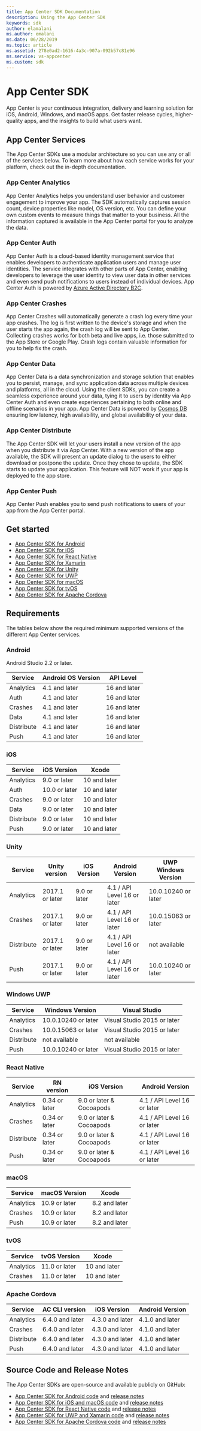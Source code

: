 ```yaml
---
title: App Center SDK Documentation
description: Using the App Center SDK
keywords: sdk
author: elamalani
ms.author: emalani
ms.date: 06/28/2019
ms.topic: article
ms.assetid: 278e0ad2-1616-4a3c-907a-092b57c81e96
ms.service: vs-appcenter
ms.custom: sdk
---
```


# App Center SDK

App Center is your continuous integration, delivery and learning solution for iOS, Android, Windows, and macOS apps.
Get faster release cycles, higher-quality apps, and the insights to build what users want.

## App Center Services

The App Center SDKs use a modular architecture so you can use any or all of the services below. To learn more about how each service works for your platform, check out the in-depth documentation.

### App Center Analytics

App Center Analytics helps you understand user behavior and customer engagement to improve your app. The SDK automatically captures session count, device properties like model, OS version, etc. You can define your own custom events to measure things that matter to your business. All the information captured is available in the App Center portal for you to analyze the data.

### App Center Auth

App Center Auth is a cloud-based identity management service that enables developers to authenticate application users and manage user identities. The service integrates with other parts of App Center, enabling developers to leverage the user identity to view user data in other services and even send push notifications to users instead of individual devices. App Center Auth is powered by [Azure Active Directory B2C](https://docs.microsoft.com/azure/active-directory-b2c/).

### App Center Crashes

App Center Crashes will automatically generate a crash log every time your app crashes. The log is first written to the device's storage and when the user starts the app again, the crash log will be sent to App Center. Collecting crashes works for both beta and live apps, i.e. those submitted to the App Store or Google Play. Crash logs contain valuable information for you to help fix the crash.

### App Center Data

App Center Data is a data synchronization and storage solution that enables you to persist, manage, and sync application data across multiple devices and platforms, all in the cloud. Using the client SDKs, you can create a seamless experience around your data, tying it to users by identity via App Center Auth and even create experiences pertaining to both online and offline scenarios in your app.  App Center Data is powered by [Cosmos DB](https://docs.microsoft.com/azure/cosmos-db/introduction) ensuring low latency, high availability, and global availability of your data.

### App Center Distribute

The App Center SDK will let your users install a new version of the app when you distribute it via App Center. With a new version of the app available, the SDK will present an update dialog to the users to either download or postpone the update. Once they chose to update, the SDK starts to update your application. This feature will NOT work if your app is deployed to the app store.

### App Center Push

App Center Push enables you to send push notifications to users of your app from the App Center portal.

## Get started

* [App Center SDK for Android](getting-started/android.md)
* [App Center SDK for iOS](getting-started/ios.md)
* [App Center SDK for React Native](getting-started/react-native.md)
* [App Center SDK for Xamarin](getting-started/xamarin.md)
* [App Center SDK for Unity](getting-started/unity.md)
* [App Center SDK for UWP](getting-started/uwp.md)
* [App Center SDK for macOS](getting-started/macos.md)
* [App Center SDK for tvOS](getting-started/tvos.md)
* [App Center SDK for Apache Cordova](getting-started/cordova.md)

## Requirements

The tables below show the required minimum supported versions of the different App Center services.

### Android

Android Studio 2.2 or later.

 Service          | Android OS Version | API Level
 -----------------|--------------------|-------------
 Analytics        | 4.1 and later      | 16 and later
 Auth             | 4.1 and later      | 16 and later
 Crashes          | 4.1 and later      | 16 and later
 Data             | 4.1 and later      | 16 and later
 Distribute       | 4.1 and later      | 16 and later
 Push             | 4.1 and later      | 16 and later

### iOS

 Service          | iOS Version     | Xcode
 -----------------|-----------------|--------------
 Analytics        | 9.0 or later    | 10 and later
 Auth             | 10.0 or later   | 10 and later
 Crashes          | 9.0 or later    | 10 and later
 Data             | 9.0 or later    | 10 and later
 Distribute       | 9.0 or later    | 10 and later
 Push             | 9.0 or later    | 10 and later

### Unity

Service    |  Unity version  | iOS Version  | Android Version            | UWP Windows Version
 ----------|-----------------|--------------|----------------------------|---------------------
Analytics  | 2017.1 or later | 9.0 or later | 4.1 / API Level 16 or later| 10.0.10240 or later
Crashes    | 2017.1 or later | 9.0 or later | 4.1 / API Level 16 or later| 10.0.15063 or later
Distribute | 2017.1 or later | 9.0 or later | 4.1 / API Level 16 or later| not available
Push       | 2017.1 or later | 9.0 or later | 4.1 / API Level 16 or later| 10.0.10240 or later

### Windows UWP

Service          | Windows Version     | Visual Studio
-----------------|---------------------|----------------------------
Analytics        | 10.0.10240 or later | Visual Studio 2015 or later
Crashes          | 10.0.15063 or later | Visual Studio 2015 or later
Distribute       | not available       | not available
Push             | 10.0.10240 or later | Visual Studio 2015 or later

### React Native

Service    |  RN version   | iOS Version              | Android Version
 ----------|---------------|--------------------------|----------------------------
Analytics  | 0.34 or later | 9.0 or later & Cocoapods | 4.1 / API Level 16 or later
Crashes    | 0.34 or later | 9.0 or later & Cocoapods | 4.1 / API Level 16 or later
Distribute | 0.34 or later | 9.0 or later & Cocoapods | 4.1 / API Level 16 or later
Push       | 0.34 or later | 9.0 or later & Cocoapods | 4.1 / API Level 16 or later

### macOS

 Service          | macOS Version   | Xcode
 -----------------|-----------------|--------------
 Analytics        | 10.9 or later   | 8.2 and later
 Crashes          | 10.9 or later   | 8.2 and later
 Push             | 10.9 or later   | 8.2 and later

### tvOS

 Service          | tvOS Version    | Xcode
 -----------------|-----------------|--------------
 Analytics        | 11.0 or later   | 10 and later
 Crashes          | 11.0 or later   | 10 and later

 ### Apache Cordova 

Service    |  AC CLI version      | iOS Version     | Android Version
-----------|----------------------|-----------------|----------------
Analytics  | 6.4.0 and later      | 4.3.0 and later | 4.1.0 and later
Crashes    | 6.4.0 and later      | 4.3.0 and later | 4.1.0 and later
Distribute | 6.4.0 and later      | 4.3.0 and later | 4.1.0 and later
Push       | 6.4.0 and later      | 4.3.0 and later | 4.1.0 and later

## Source Code and Release Notes

The App Center SDKs are open-source and available publicly on GitHub:

* [App Center SDK for Android code](https://github.com/Microsoft/AppCenter-SDK-Android) and [release notes](https://github.com/Microsoft/AppCenter-SDK-Android/releases)
* [App Center SDK for iOS and macOS code](https://github.com/Microsoft/AppCenter-SDK-Apple) and [release notes](https://github.com/Microsoft/AppCenter-SDK-Apple/releases)
* [App Center SDK for React Native code](https://github.com/Microsoft/AppCenter-SDK-React-Native) and [release notes](https://github.com/Microsoft/AppCenter-SDK-React-Native/releases)
* [App Center SDK for UWP and Xamarin code](https://github.com/Microsoft/AppCenter-SDK-DotNet) and [release notes](https://github.com/Microsoft/AppCenter-SDK-DotNet/releases)
* [App Center SDK for Apache Cordova code](https://github.com/Microsoft/appcenter-sdk-cordova) and [release notes](https://github.com/Microsoft/appcenter-sdk-cordova/releases)
